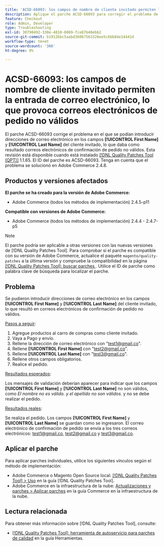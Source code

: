 ```yaml
---
title: 'ACSD-66093: los campos de nombre de cliente invitado permiten la entrada de correo electrónico, lo que provoca correos electrónicos de pedido no válidos'
description: Aplique el parche ACSD-66093 para corregir el problema de Adobe Commerce donde es posible introducir direcciones de correo electrónico en los campos Cliente invitado **[!UICONTROL First Name]** y **[!UICONTROL Last Name]** y enviar correos electrónicos de confirmación de pedido no válidos.
feature: Checkout
role: Admin, Developer
type: Troubleshooting
exl-id: 30790492-330e-4810-8069-fce87b40ebb2
source-git-commit: b1912bbc5aabd36067563326ee5c6bb84e14441d
workflow-type: tm+mt
source-wordcount: '366'
ht-degree: 0%

---
```


# ACSD-66093: los campos de nombre de cliente invitado permiten la entrada de correo electrónico, lo que provoca correos electrónicos de pedido no válidos

El parche ACSD-66093 corrige el problema en el que se podían introducir direcciones de correo electrónico en los campos **[!UICONTROL First Name]** y **[!UICONTROL Last Name]** del cliente invitado, lo que daba como resultado correos electrónicos de confirmación de pedido no válidos. Esta revisión está disponible cuando está instalado [[!DNL Quality Patches Tool (QPT)]](/help/tools/quality-patches-tool/quality-patches-tool-to-self-serve-quality-patches.md) 1.1.65. El ID del parche es ACSD-66093. Tenga en cuenta que el problema se solucionó en Adobe Commerce 2.4.8.

## Productos y versiones afectados

**El parche se ha creado para la versión de Adobe Commerce:**

* Adobe Commerce (todos los métodos de implementación) 2.4.5-p11

**Compatible con versiones de Adobe Commerce:**

* Adobe Commerce (todos los métodos de implementación) 2.4.4 - 2.4.7-p5

>[!NOTE]
>
>El parche podría ser aplicable a otras versiones con las nuevas versiones de [!DNL Quality Patches Tool]. Para comprobar si el parche es compatible con su versión de Adobe Commerce, actualice el paquete `magento/quality-patches` a la última versión y compruebe la compatibilidad en la página [[!DNL Quality Patches Tool]: buscar parches &#x200B;](https://experienceleague.adobe.com/tools/commerce-quality-patches/index.html?lang=es). Utilice el ID de parche como palabra clave de búsqueda para localizar el parche.

## Problema

Se pudieron introducir direcciones de correo electrónico en los campos **[!UICONTROL First Name]** y **[!UICONTROL Last Name]** del cliente invitado, lo que resultó en correos electrónicos de confirmación de pedido no válidos.

<u>Pasos a seguir</u>:

1. Agregue productos al carro de compras como cliente invitado.
2. Vaya a Pago y envío.
3. Rellene la dirección de correo electrónico con &quot;test1@gmail.co&quot;.
4. Rellene **[!UICONTROL First Name]** con &quot;<test2@gmail.co>&quot;.
5. Rellene **[!UICONTROL Last Name]** con &quot;<test3@gmail.co>&quot;.
6. Rellene otros campos obligatorios.
7. Realice el pedido.

<u>Resultados esperados</u>:

Los mensajes de validación deberían aparecer para indicar que los campos **[!UICONTROL First Name]** y **[!UICONTROL Last Name]** no son válidos, como *El nombre no es válido. y el apellido no son válidos.* y no se debe realizar el pedido.

<u>Resultados reales</u>:

Se realiza el pedido.
Los campos **[!UICONTROL First Name]** y **[!UICONTROL Last Name]** se guardan como se ingresaron.
El correo electrónico de confirmación de pedido se envía a los tres correos electrónicos: test1@gmail.co, test2@gmail.co y test3@gmail.co.

## Aplicar el parche

Para aplicar parches individuales, utilice los siguientes vínculos según el método de implementación:

* Adobe Commerce o Magento Open Source local: [[!DNL Quality Patches Tool] > Uso](/help/tools/quality-patches-tool/usage.md) en la guía [!DNL Quality Patches Tool].
* Adobe Commerce en la infraestructura de la nube: [Actualizaciones y parches > Aplicar parches](https://experienceleague.adobe.com/docs/commerce-cloud-service/user-guide/develop/upgrade/apply-patches.html?lang=es) en la guía Commerce en la infraestructura de la nube.

## Lectura relacionada

Para obtener más información sobre [!DNL Quality Patches Tool], consulte:

* [[!DNL Quality Patches Tool]: herramienta de autoservicio para parches de calidad](/help/tools/quality-patches-tool/quality-patches-tool-to-self-serve-quality-patches.md) en la guía Herramientas.
